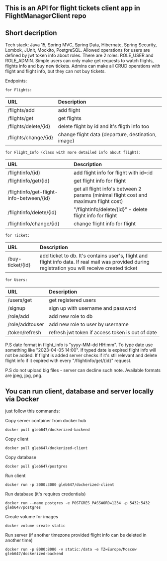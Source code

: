## This is an API for flight tickets client app in FlightManagerClient repo
## Short decription
Tech stack: Java 15, Spring MVC, Spring Data, Hibernate, Spring Security, Lombok, JUnit, Mockito, PostgreSQL.
Allowed operations for users are defined by jwt token info about roles. There are 2 roles: ROLE_USER and ROLE_ADMIN. Simple users can only make get requests to watch flights, flights info and buy new tickets. Admins can make all CRUD operations with flight and flight info, but they can not buy tickets.

Endpoints:

	for Flights:
| URL | Description | 
|:---|:---|
| /flights/add | add flight |
| /flights/get | get flights |
| /flights/delete/{id} | delete flight by id and it's fligth info too |
| /flights/change/{id} | change flight data (departure, destination, image) |
	
	for Flight_Info (class with more detailed info about flight):
| URL | Description | 
|:---|:---|
| /flightinfo/{id} | add flight info for flight with id=:id |
| /flightinfo/get/{id} | get flight info for flight |
| /flightinfo/get-flight-info-between/{id} | get all flight info's between 2 params (minimal flight cost and maximum flight cost) |
| /flightinfo/delete/{id} | "/flightinfo/delete/{id}" - delete flight info for flight |
| /flightinfo/change/{id} | change flight info for flight |
	
	for Ticket:
| URL | Description | 
|:---|:---|
| /buy-ticket/{id} | add ticket to db. It's contains user's, flight and flight info data. If real mail was provided during registration you will receive created ticket |
	
	for Users:
| URL | Description | 
|:---|:---|
| /users/get | get registered users |
| /signup | sign up with username and password |
| /role/add | add new role to db |
| /role/addtouser | add new role to user by username |
| /token/refresh | refresh jwt token if access token is out of date |
	
P.S date format in flight_info is "yyyy-MM-dd HH:mm". To type date use something like "2023-04-05 14:00". If typed date is expired flight info will not be added. If flight is added server checks if it's stll relevant and delete flight info if it expired with every "/flightinfo/get/{id}" request.

P.S do not upload big files - server can decline such note. Available formats are jpeg, jpg, png.

## You can run client, database and server locally via Docker
just follow this commands:

Copy server container from docker hub

	docker pull gleb647/dockerized-backend
Copy client

	docker pull gleb647/dockerized-client
Copy database
 
	docker pull gleb647/postgres
Run client
 
	docker run -p 3000:3000 gleb647/dockerized-client
Run database (it's requires credentials)
 
	docker run --name postgres -e POSTGRES_PASSWORD=1234 -p 5432:5432 gleb647/postgres
Create volume for images
 
	docker volume create static
Run server (if another timezone provided flight info can be deleted in another time)
 
	docker run -p 8080:8080 -v static:/data -e TZ=Europe/Moscow gleb647/dockerized-backend
